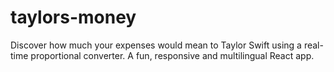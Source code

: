 # taylors-money
Discover how much your expenses would mean to Taylor Swift using a real-time proportional converter. A fun, responsive and multilingual React app.
